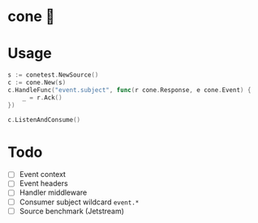 # cone 🗼

# Usage

```go
s := conetest.NewSource()
c := cone.New(s)
c.HandleFunc("event.subject", func(r cone.Response, e cone.Event) {
    _ = r.Ack()
})

c.ListenAndConsume()
```

# Todo

- [ ] Event context
- [ ] Event headers
- [ ] Handler middleware
- [ ] Consumer subject wildcard `event.*`
- [ ] Source benchmark (Jetstream)
